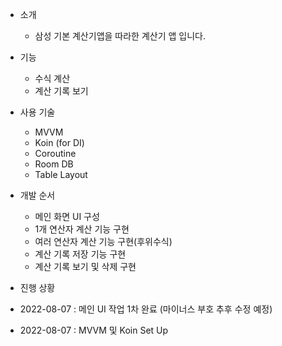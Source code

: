 - 소개
	- 삼성 기본 계산기앱을 따라한 계산기 앱 입니다.

- 기능
	- 수식 계산
	- 계산 기록 보기

- 사용 기술
	- MVVM
	- Koin (for DI)
	- Coroutine
	- Room DB
	- Table Layout
	
- 개발 순서
	- 메인 화면 UI 구성
	- 1개 연산자 계산 기능 구현
	- 여러 연산자 계산 기능 구현(후위수식)
	- 계산 기록 저장 기능 구현
	- 계산 기록 보기 및 삭제 구현

- 진행 상황

- 2022-08-07 : 메인 UI 작업 1차 완료 (마이너스 부호 추후 수정 예정)
- 2022-08-07 : MVVM 및 Koin Set Up
